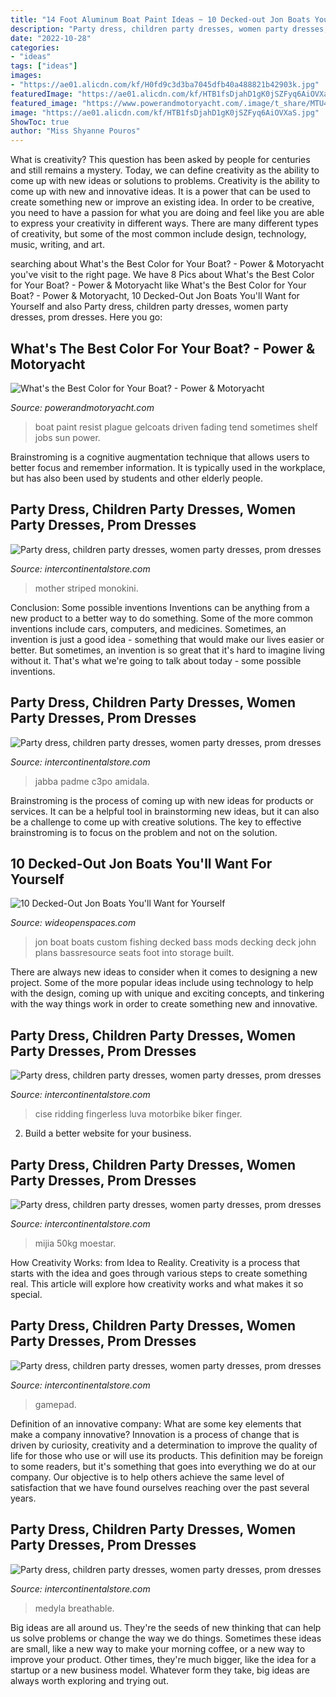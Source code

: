 ```yaml
---
title: "14 Foot Aluminum Boat Paint Ideas ~ 10 Decked-out Jon Boats You&#039;ll Want For Yourself"
description: "Party dress, children party dresses, women party dresses, prom dresses"
date: "2022-10-28"
categories:
- "ideas"
tags: ["ideas"]
images:
- "https://ae01.alicdn.com/kf/H0fd9c3d3ba7045dfb40a488821b42903k.jpg"
featuredImage: "https://ae01.alicdn.com/kf/HTB1fsDjahD1gK0jSZFyq6AiOVXaS.jpg"
featured_image: "https://www.powerandmotoryacht.com/.image/t_share/MTU4NzczMzcxMzY0OTc2MzQ0/02-boat_akzonobel-2.jpg"
image: "https://ae01.alicdn.com/kf/HTB1fsDjahD1gK0jSZFyq6AiOVXaS.jpg"
ShowToc: true
author: "Miss Shyanne Pouros"
---
```



What is creativity? This question has been asked by people for centuries and still remains a mystery. Today, we can define creativity as the ability to come up with new ideas or solutions to problems.
Creativity is the ability to come up with new and innovative ideas. It is a power that can be used to create something new or improve an existing idea. In order to be creative, you need to have a passion for what you are doing and feel like you are able to express your creativity in different ways. There are many different types of creativity, but some of the most common include design, technology, music, writing, and art.

	

		
searching about What&#039;s the Best Color for Your Boat? - Power &amp; Motoryacht you've visit to the right page. We have 8 Pics about What&#039;s the Best Color for Your Boat? - Power &amp; Motoryacht like What&#039;s the Best Color for Your Boat? - Power &amp; Motoryacht, 10 Decked-Out Jon Boats You&#039;ll Want for Yourself and also Party dress, children party dresses, women party dresses, prom dresses. Here you go:
		
    
## What&#039;s The Best Color For Your Boat? - Power &amp; Motoryacht

<img loading=lazy src="https://www.powerandmotoryacht.com/.image/t_share/MTU4NzczMzcxMzY0OTc2MzQ0/02-boat_akzonobel-2.jpg" onerror="this.onerror=null;this.src='https://tse4.mm.bing.net/th?id=OIP.8IitFrnS5wlOkGWBqmhqnwHaLH&amp;pid=15.1';" alt="What&#039;s the Best Color for Your Boat? - Power &amp; Motoryacht">

_Source: powerandmotoryacht.com_

>boat paint resist plague gelcoats driven fading tend sometimes shelf jobs sun power. 

	

Brainstroming is a cognitive augmentation technique that allows users to better focus and remember information. It is typically used in the workplace, but has also been used by students and other elderly people.

    
## Party Dress, Children Party Dresses, Women Party Dresses, Prom Dresses

<img loading=lazy src="https://ae01.alicdn.com/kf/H0fd9c3d3ba7045dfb40a488821b42903k.jpg" onerror="this.onerror=null;this.src='https://tse4.mm.bing.net/th?id=OIP.WXSVIV5-xI08O1qIMy-aKwHaHa&amp;pid=15.1';" alt="Party dress, children party dresses, women party dresses, prom dresses">

_Source: intercontinentalstore.com_

>mother striped monokini. 

	

Conclusion: Some possible inventions
Inventions can be anything from a new product to a better way to do something. Some of the more common inventions include cars, computers, and medicines. Sometimes, an invention is just a good idea - something that would make our lives easier or better. But sometimes, an invention is so great that it's hard to imagine living without it. That's what we're going to talk about today - some possible inventions.

    
## Party Dress, Children Party Dresses, Women Party Dresses, Prom Dresses

<img loading=lazy src="https://ae01.alicdn.com/kf/HTB1Z4faaUGF3KVjSZFvq6z_nXXaI/Star-Wars-Figures-Leia-Luke-Jabba-Queen-Padme-Amidala-C3Po-Starwars-Yoda-Han-Solo-Building-Blocks.jpg_640x640.jpg" onerror="this.onerror=null;this.src='https://tse4.mm.bing.net/th?id=OIP.ePnP7mFRqqUCSqc2Bu51oAHaHa&amp;pid=15.1';" alt="Party dress, children party dresses, women party dresses, prom dresses">

_Source: intercontinentalstore.com_

>jabba padme c3po amidala. 

	

Brainstroming is the process of coming up with new ideas for products or services. It can be a helpful tool in brainstorming new ideas, but it can also be a challenge to come up with creative solutions. The key to effective brainstroming is to focus on the problem and not on the solution.

    
## 10 Decked-Out Jon Boats You&#039;ll Want For Yourself

<img loading=lazy src="http://cdn0.wideopenspaces.com/wp-content/uploads/2017/02/Boat005.jpg" onerror="this.onerror=null;this.src='https://tse4.mm.bing.net/th?id=OIP.8ePLg8MINUkHlcdY6t3hCQHaFj&amp;pid=15.1';" alt="10 Decked-Out Jon Boats You&#039;ll Want for Yourself">

_Source: wideopenspaces.com_

>jon boat boats custom fishing decked bass mods decking deck john plans bassresource seats foot into storage built. 

	

There are always new ideas to consider when it comes to designing a new project. Some of the more popular ideas include using technology to help with the design, coming up with unique and exciting concepts, and tinkering with the way things work in order to create something new and innovative.

    
## Party Dress, Children Party Dresses, Women Party Dresses, Prom Dresses

<img loading=lazy src="https://ae01.alicdn.com/kf/Hfb7b306aebe74c4682b3e630b9ece7d7o.jpg" onerror="this.onerror=null;this.src='https://tse1.mm.bing.net/th?id=OIP.xK5uow85tREF4Y_tldCokwHaF4&amp;pid=15.1';" alt="Party dress, children party dresses, women party dresses, prom dresses">

_Source: intercontinentalstore.com_

>cise ridding fingerless luva motorbike biker finger. 

	

2. Build a better website for your business. 

    
## Party Dress, Children Party Dresses, Women Party Dresses, Prom Dresses

<img loading=lazy src="https://ae01.alicdn.com/kf/HTB1fsDjahD1gK0jSZFyq6AiOVXaS.jpg" onerror="this.onerror=null;this.src='https://tse4.mm.bing.net/th?id=OIP.P0Kl_X2-alV015ybHyrE2QHaJ4&amp;pid=15.1';" alt="Party dress, children party dresses, women party dresses, prom dresses">

_Source: intercontinentalstore.com_

>mijia 50kg moestar. 

	

How Creativity Works: from Idea to Reality.
Creativity is a process that starts with the idea and goes through various steps to create something real. This article will explore how creativity works and what makes it so special.

    
## Party Dress, Children Party Dresses, Women Party Dresses, Prom Dresses

<img loading=lazy src="https://ae01.alicdn.com/kf/H4e4076dae6a24c588173fc48c96c98495.jpg" onerror="this.onerror=null;this.src='https://tse2.mm.bing.net/th?id=OIP.M9xoF2PmzbSxQwMWFgjqzgHaHa&amp;pid=15.1';" alt="Party dress, children party dresses, women party dresses, prom dresses">

_Source: intercontinentalstore.com_

>gamepad. 

	

Definition of an innovative company: What are some key elements that make a company innovative?
Innovation is a process of change that is driven by curiosity, creativity and a determination to improve the quality of life for those who use or will use its products. This definition may be foreign to some readers, but it's something that goes into everything we do at our company. Our objective is to help others achieve the same level of satisfaction that we have found ourselves reaching over the past several years.

    
## Party Dress, Children Party Dresses, Women Party Dresses, Prom Dresses

<img loading=lazy src="https://ae01.alicdn.com/kf/H2770e72b6363458598ba5fe93cc2dea6s.jpg" onerror="this.onerror=null;this.src='https://tse1.mm.bing.net/th?id=OIP.EY3O0lMTbNUyQQeFsC9V3gHaI-&amp;pid=15.1';" alt="Party dress, children party dresses, women party dresses, prom dresses">

_Source: intercontinentalstore.com_

>medyla breathable. 

	

Big ideas are all around us. They're the seeds of new thinking that can help us solve problems or change the way we do things. Sometimes these ideas are small, like a new way to make your morning coffee, or a new way to improve your product. Other times, they're much bigger, like the idea for a startup or a new business model. Whatever form they take, big ideas are always worth exploring and trying out.

